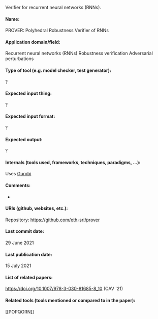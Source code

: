 Verifier for recurrent neural networks (RNNs).

#### Name:
PROVER: Polyhedral Robustness Verifier of RNNs

#### Application domain/field:
Recurrent neural networks (RNNs)
Robustness verification
Adversarial perturbations

#### Type of tool (e.g. model checker, test generator):
?

#### Expected input thing:
?

#### Expected input format:
?

#### Expected output:
?

#### Internals (tools used, frameworks, techniques, paradigms, ...):
Uses [Gurobi](Solvers/Gurobi.md)

#### Comments:
-

#### URIs (github, websites, etc.):
Repository: https://github.com/eth-sri/prover

#### Last commit date:
29 June 2021

#### Last publication date:
15 July 2021

#### List of related papers:
https://doi.org/10.1007/978-3-030-81685-8_10 (CAV '21)

#### Related tools (tools mentioned or compared to in the paper):
[[POPQORN]]
